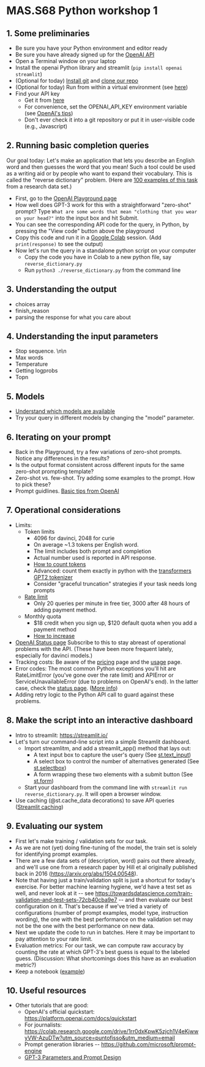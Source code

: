 
# MAS.S68 Python workshop 1

## 1.  Some preliminaries

  - Be sure you have your Python environment and editor ready
  - Be sure you have already signed up for the [OpenAI API](https://openai.com/api/)
  - Open a Terminal window on your laptop
  - Install the openai Python library and streamlit (``pip install openai streamlit``)
  - (Optional for today)  [Install git](https://github.com/git-guides/install-git) and [clone our repo](https://github.com/mit-ccc/MAS-S68-workshop)
  - (Optional for today)   Run from within a virtual environment   (see [here](https://towardsdatascience.com/virtual-environments-104c62d48c54#:~:text=A%20virtual%20environment%20is%20a,a%20system%2Dwide%20Python))
  - Find your API key
    - Get it from [here](https://platform.openai.com/account/api-keys)
    - For convenience, set the OPENAI_API_KEY environment variable (see [OpenAI's tips](https://help.openai.com/en/articles/5112595-best-practices-for-api-key-safety))
    - Don't ever check it into a git repository or put it in user-visible code (e.g., Javascript)

## 2.  Running basic completion queries

  Our goal today:  Let's make an application that lets you describe an English word and then guesses the word that you mean!
  Such a tool could be used as a writing aid or by people who want to expand their vocabulary.  This is called the "reverse dictionary" problem.
  (Here are [100 examples of this task](https://github.com/mit-ccc/MAS-S68-workshop/blob/main/data/train.jsonl) from a research data set.)
  
  - First, go to the [OpenAI Playground page](https://platform.openai.com/playground)
  - How well does GPT-3 work for this with a straightforward "zero-shot" prompt?    Type ``What are some words that mean "clothing that you wear on your head?"`` into the input box and hit Submit.
  - You can see the corresponding API code for the query, in Python, by pressing the "View code" button above the playground
  - Copy this code and run it in a [Google Colab](https://colab.research.google.com/) session.   (Add ``print(response)`` to see the output)
  - Now let's run the query in a standalone python script on your computer
    - Copy the code you have in Colab to a new python file, say ``reverse_dictionary.py``
    - Run ``python3 ./reverse_dictionary.py`` from the command line

## 3.  Understanding the output
  - choices array
  - finish_reason
  - parsing the response for what you care about

## 4.  Understanding the input parameters
  - Stop sequence.   \n\n
  - Max words
  - Temperature
  - Getting logprobs
  - Topn

## 5.  Models
  - [Understand which models are available](https://platform.openai.com/docs/models/gpt-3)
  - Try your query in different models by changing the "model" parameter.

## 6.  Iterating on your prompt
  - Back in the Playground, try a few variations of zero-shot prompts.  Notice any differences in the results?
  - Is the output format consistent across different inputs for the same zero-shot prompting template?
  - Zero-shot vs. few-shot.  Try adding some examples to the prompt.  How to pick these?
  - Prompt guidlines.   [Basic tips from OpenAI](https://help.openai.com/en/articles/6654000-best-practices-for-prompt-engineering-with-openai-api)


## 7.  Operational considerations
  - Limits:
    - Token limits
      - 4096 for davinci, 2048 for curie
      - On average ~1.3 tokens per English word.
      - The limit includes both prompt and completion
      - Actual number used is reported in API response.
      - [How to count tokens](https://help.openai.com/en/articles/4936856-what-are-tokens-and-how-to-count-them)
      - Advanced:  count them exactly in python with the [transformers GPT2 tokenizer](https://huggingface.co/docs/transformers/model_doc/gpt2#transformers.GPT2TokenizerFast)
      - Consider "graceful truncation" strategies if your task needs long prompts
    - [Rate limit](https://platform.openai.com/docs/guides/rate-limits)
      - Only 20 queries per minute in free tier, 3000 after 48 hours of adding payment method.
    - Monthly quota
      - $18 credit when you sign up, $120 default quota when you add a payment method
      - [How to increase](https://help.openai.com/en/articles/6643435-how-do-i-get-more-tokens-or-increase-my-monthly-usage-limits)
  - [OpenAI Status page](https://status.openai.com/) Subscribe to this to stay abreast of operational problems with the API.  (These have been more frequent lately, especially for davinci models.)
  - Tracking costs:  Be aware of the [pricing](https://openai.com/api/pricing/) page and the [usage](https://platform.openai.com/account/usage) page.
  - Error codes:  The most common Python exceptions you'll hit are RateLimitError (you've gone over the rate limit) and APIError or ServiceUnavailableError
    (due to problems on OpenAI's end).   In the latter case, check the [status page](https://status.openai.com/).   ([More info](https://platform.openai.com/docs/guides/error-codes/python-library-error-types))
  - Adding retry logic to the Python API call to guard against these problems.

## 8.   Make the script into an interactive dashboard
  - Intro to streamlit:   https://streamlit.io/
  - Let's turn our command-line script into a simple Streamlit dashboard.
    - Import streamlitm, and add a streamlit_app() method that lays out:
      - A text input box to capture the user's query (See [st.text_input](https://docs.streamlit.io/library/api-reference/widgets/st.text_input))
      - A select box to control the number of alternatives generated (See [st.selectbox](https://docs.streamlit.io/library/api-reference/widgets/st.selectbox))
      - A form wrapping these two elements with a submit button (See [st.form](https://docs.streamlit.io/library/api-reference/control-flow/st.form)) 
    - Start your dashboard from the command line with ``streamlit run reverse_dictionary.py``.  It will open a browser window.
  - Use caching (@st.cache_data decorations) to save API queries ([Streamlit caching](https://docs.streamlit.io/library/advanced-features/caching))

## 9. Evaluating our system
  - First let's make training / validation sets for our task.
  - As we are not (yet) doing fine-tuning of the model, the train set is solely for identifying prompt examples.
  - There are a few data sets of (description, word) pairs out there already,  and we'll use one from a research paper by Hill et al originally published back in 2016 (https://arxiv.org/abs/1504.00548).
  - Note that having just a train/validation split is just a shortcut for today's exercise.   For better
    machine learning hygiene, we'd have a test set as well, and never look at it
    -- see https://towardsdatascience.com/train-validation-and-test-sets-72cb40cba9e7 -- and then evaluate our best configuration on it.
    That's because if we've tried a variety of configurations (number of prompt examples, model type, instruction wording), the one with the
    best performance on the validation set may not be the one with the best performance on new data.
  - Next we update the code to run in batches.  Here it may be important to pay attention to your rate limit.
  - Evaluation metrics:   For our task, we can compute raw accuracy by counting the rate at which GPT-3's best guess is equal to the labeled guess.  (Discussion:  What shortcomings
    does this have as an evaluation metric?)
  - Keep a notebook  ([example](https://github.com/mit-ccc/MAS-S68-workshop/blob/main/experiments.md))

## 10.  Useful resources
  - Other tutorials that are good:
    - OpenAI's official quickstart:  https://platform.openai.com/docs/quickstart
    - For journalists:  https://colab.research.google.com/drive/1rr0dxKpwK5zjch1V4eKjwwyVW-AzuDTw?utm_source=puntofisso&utm_medium=email
    - Prompt generation libraries -- https://github.com/microsoft/prompt-engine
    - [GPT-3 Parameters and Prompt Design](https://towardsdatascience.com/gpt-3-parameters-and-prompt-design-1a595dc5b405)

